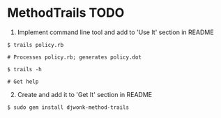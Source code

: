 MethodTrails TODO
=================

1. Implement command line tool and add to 'Use It' section in README

  `$ trails policy.rb`

  `# Processes policy.rb; generates policy.dot`

  `$ trails -h`

  `# Get help`
  
2. Create and add it to 'Get It' section in README

  `$ sudo gem install djwonk-method-trails`

